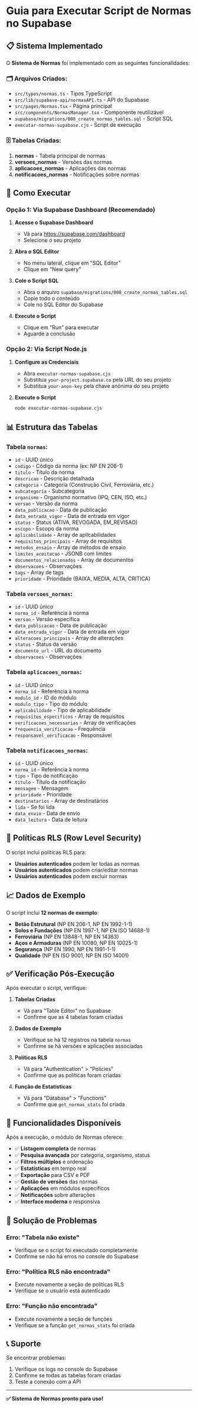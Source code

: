 # Guia para Executar Script de Normas no Supabase

## 📋 Sistema Implementado

O **Sistema de Normas** foi implementado com as seguintes funcionalidades:

### 🗂️ Arquivos Criados:
- `src/types/normas.ts` - Tipos TypeScript
- `src/lib/supabase-api/normasAPI.ts` - API do Supabase
- `src/pages/Normas.tsx` - Página principal
- `src/components/NormasManager.tsx` - Componente reutilizável
- `supabase/migrations/008_create_normas_tables.sql` - Script SQL
- `executar-normas-supabase.cjs` - Script de execução

### 🗄️ Tabelas Criadas:
1. **normas** - Tabela principal de normas
2. **versoes_normas** - Versões das normas
3. **aplicacoes_normas** - Aplicações das normas
4. **notificacoes_normas** - Notificações sobre normas

## 🚀 Como Executar

### Opção 1: Via Supabase Dashboard (Recomendado)

1. **Acesse o Supabase Dashboard**
   - Vá para https://supabase.com/dashboard
   - Selecione o seu projeto

2. **Abra o SQL Editor**
   - No menu lateral, clique em "SQL Editor"
   - Clique em "New query"

3. **Cole o Script SQL**
   - Abra o arquivo `supabase/migrations/008_create_normas_tables.sql`
   - Copie todo o conteúdo
   - Cole no SQL Editor do Supabase

4. **Execute o Script**
   - Clique em "Run" para executar
   - Aguarde a conclusão

### Opção 2: Via Script Node.js

1. **Configure as Credenciais**
   - Abra `executar-normas-supabase.cjs`
   - Substitua `your-project.supabase.co` pela URL do seu projeto
   - Substitua `your-anon-key` pela chave anônima do seu projeto

2. **Execute o Script**
   ```bash
   node executar-normas-supabase.cjs
   ```

## 📊 Estrutura das Tabelas

### Tabela `normas`:
- `id` - UUID único
- `codigo` - Código da norma (ex: NP EN 206-1)
- `titulo` - Título da norma
- `descricao` - Descrição detalhada
- `categoria` - Categoria (Construção Civil, Ferroviária, etc.)
- `subcategoria` - Subcategoria
- `organismo` - Organismo normativo (IPQ, CEN, ISO, etc.)
- `versao` - Versão da norma
- `data_publicacao` - Data de publicação
- `data_entrada_vigor` - Data de entrada em vigor
- `status` - Status (ATIVA, REVOGADA, EM_REVISAO)
- `escopo` - Escopo da norma
- `aplicabilidade` - Array de aplicabilidades
- `requisitos_principais` - Array de requisitos
- `metodos_ensaio` - Array de métodos de ensaio
- `limites_aceitacao` - JSONB com limites
- `documentos_relacionados` - Array de documentos
- `observacoes` - Observações
- `tags` - Array de tags
- `prioridade` - Prioridade (BAIXA, MEDIA, ALTA, CRITICA)

### Tabela `versoes_normas`:
- `id` - UUID único
- `norma_id` - Referência à norma
- `versao` - Versão específica
- `data_publicacao` - Data de publicação
- `data_entrada_vigor` - Data de entrada em vigor
- `alteracoes_principais` - Array de alterações
- `status` - Status da versão
- `documento_url` - URL do documento
- `observacoes` - Observações

### Tabela `aplicacoes_normas`:
- `id` - UUID único
- `norma_id` - Referência à norma
- `modulo_id` - ID do módulo
- `modulo_tipo` - Tipo do módulo
- `aplicabilidade` - Tipo de aplicabilidade
- `requisitos_especificos` - Array de requisitos
- `verificacoes_necessarias` - Array de verificações
- `frequencia_verificacao` - Frequência
- `responsavel_verificacao` - Responsável

### Tabela `notificacoes_normas`:
- `id` - UUID único
- `norma_id` - Referência à norma
- `tipo` - Tipo de notificação
- `titulo` - Título da notificação
- `mensagem` - Mensagem
- `prioridade` - Prioridade
- `destinatarios` - Array de destinatários
- `lida` - Se foi lida
- `data_envio` - Data de envio
- `data_leitura` - Data de leitura

## 🔐 Políticas RLS (Row Level Security)

O script inclui políticas RLS para:
- **Usuários autenticados** podem ler todas as normas
- **Usuários autenticados** podem criar/editar normas
- **Usuários autenticados** podem excluir normas

## 📈 Dados de Exemplo

O script inclui **12 normas de exemplo**:
- **Betão Estrutural** (NP EN 206-1, NP EN 1992-1-1)
- **Solos e Fundações** (NP EN 1997-1, NP EN ISO 14688-1)
- **Ferroviária** (NP EN 13848-1, NP EN 14363)
- **Aços e Armaduras** (NP EN 10080, NP EN 10025-1)
- **Segurança** (NP EN 1990, NP EN 1991-1-1)
- **Qualidade** (NP EN ISO 9001, NP EN ISO 14001)

## ✅ Verificação Pós-Execução

Após executar o script, verifique:

1. **Tabelas Criadas**
   - Vá para "Table Editor" no Supabase
   - Confirme que as 4 tabelas foram criadas

2. **Dados de Exemplo**
   - Verifique se há 12 registros na tabela `normas`
   - Confirme se há versões e aplicações associadas

3. **Políticas RLS**
   - Vá para "Authentication" > "Policies"
   - Confirme que as políticas foram criadas

4. **Função de Estatísticas**
   - Vá para "Database" > "Functions"
   - Confirme que `get_normas_stats` foi criada

## 🎯 Funcionalidades Disponíveis

Após a execução, o módulo de Normas oferece:

- ✅ **Listagem completa** de normas
- ✅ **Pesquisa avançada** por categoria, organismo, status
- ✅ **Filtros múltiplos** e ordenação
- ✅ **Estatísticas** em tempo real
- ✅ **Exportação** para CSV e PDF
- ✅ **Gestão de versões** das normas
- ✅ **Aplicações** em módulos específicos
- ✅ **Notificações** sobre alterações
- ✅ **Interface moderna** e responsiva

## 🚨 Solução de Problemas

### Erro: "Tabela não existe"
- Verifique se o script foi executado completamente
- Confirme se não há erros no console do Supabase

### Erro: "Política RLS não encontrada"
- Execute novamente a seção de políticas RLS
- Verifique se o usuário está autenticado

### Erro: "Função não encontrada"
- Execute novamente a seção de funções
- Verifique se a função `get_normas_stats` foi criada

## 📞 Suporte

Se encontrar problemas:
1. Verifique os logs no console do Supabase
2. Confirme se todas as tabelas foram criadas
3. Teste a conexão com a API

---

**✅ Sistema de Normas pronto para uso!**
